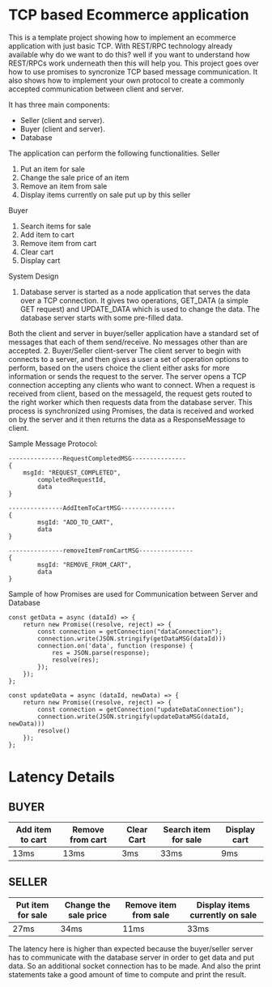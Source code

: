 # TCP based Ecommerce application
This is a template project showing how to implement an ecommerce application with just basic TCP.
With REST/RPC technology already available why do we want to do this?
well if you want to understand how REST/RPCs work underneath then this will help you. This project goes over how to use promises to syncronize TCP based message communication. It also shows how to implement your own protocol to create a commonly accepted communication between client and server.

It has three main components:
- Seller (client and server).
- Buyer (client and server).
- Database

The application can perform the following functionalities.
Seller
1. Put an item for sale
2. Change the sale price of an item
3. Remove an item from sale
4. Display items currently on sale put up by this seller

Buyer
1. Search items for sale
2. Add item to cart
3. Remove item from cart
4. Clear cart
5. Display cart

System Design
1. Database server is started as a node application that serves the data over a TCP connection. It gives two operations, GET_DATA (a simple GET request) and UPDATE_DATA which is used to change the data. The database server starts with some pre-filled data.

Both the client and server in buyer/seller application have a standard set of messages that each of them send/receive. No messages other than are accepted.
2. Buyer/Seller client-server
The client server to begin with connects to a server, and then gives a user a set of operation options to perform, based on the users choice the client either asks for more information or sends the request to the server. The server opens a TCP connection accepting any clients who want to connect. When a request is received from client, based on the messageId, the request gets routed to the right worker which then requests data from the database server. This process is synchronized using Promises, the data is received and worked on by the server and it then returns the data as a ResponseMessage to client.

Sample Message Protocol:

```
---------------RequestCompletedMSG--------------- 
{
    msgId: "REQUEST_COMPLETED",
		completedRequestId,
		data
}
```
```
---------------AddItemToCartMSG---------------
{
		msgId: "ADD_TO_CART",
		data
}
```
```
---------------removeItemFromCartMSG---------------
{
		msgId: "REMOVE_FROM_CART",
		data
}
```

Sample of how Promises are used for Communication between Server and Database

```
const getData = async (dataId) => {
	return new Promise((resolve, reject) => {
		const connection = getConnection("dataConnection");
		connection.write(JSON.stringify(getDataMSG(dataId)))
		connection.on('data', function (response) {
			res = JSON.parse(response);
			resolve(res);
		});
	});	
};

const updateData = async (dataId, newData) => {
	return new Promise((resolve, reject) => {
		const connection = getConnection("updateDataConnection");
		connection.write(JSON.stringify(updateDataMSG(dataId, newData)))
		resolve()
	});	
};
```

# Latency Details
## BUYER
|Add item to cart|Remove from cart|Clear Cart|Search item for sale|Display cart|
| --- | --- | --- | --- | --- |
|13ms|13ms|3ms|33ms|9ms|

## SELLER
|Put item for sale|Change the sale price|Remove item from sale|Display items currently on sale|
| --- | --- | --- | --- |
|27ms|34ms|11ms|33ms|46ms|

The latency here is higher than expected because the buyer/seller server has to communicate with the database server in order to get data and put data. So an additional socket connection has to be made. And also the print statements take a good amount of time to compute and print the result.